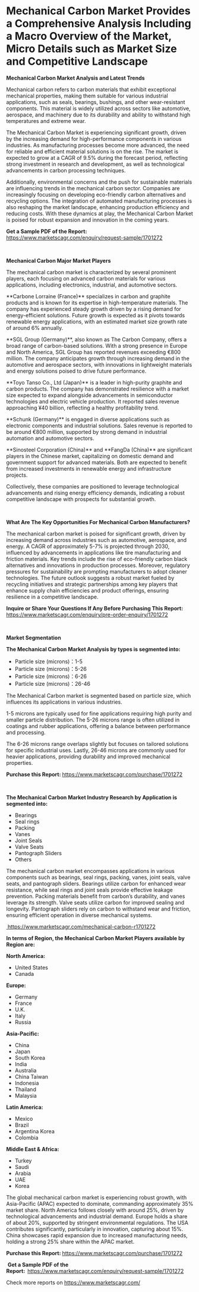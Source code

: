 <p><h1>Mechanical Carbon Market Provides a Comprehensive Analysis Including a Macro Overview of the Market, Micro Details such as Market Size and Competitive Landscape</h1></p><p><strong>Mechanical Carbon Market Analysis and Latest Trends</strong></p>
<p><p>Mechanical carbon refers to carbon materials that exhibit exceptional mechanical properties, making them suitable for various industrial applications, such as seals, bearings, bushings, and other wear-resistant components. This material is widely utilized across sectors like automotive, aerospace, and machinery due to its durability and ability to withstand high temperatures and extreme wear.</p><p>The Mechanical Carbon Market is experiencing significant growth, driven by the increasing demand for high-performance components in various industries. As manufacturing processes become more advanced, the need for reliable and efficient material solutions is on the rise. The market is expected to grow at a CAGR of 9.5% during the forecast period, reflecting strong investment in research and development, as well as technological advancements in carbon processing techniques.</p><p>Additionally, environmental concerns and the push for sustainable materials are influencing trends in the mechanical carbon sector. Companies are increasingly focusing on developing eco-friendly carbon alternatives and recycling options. The integration of automated manufacturing processes is also reshaping the market landscape, enhancing production efficiency and reducing costs. With these dynamics at play, the Mechanical Carbon Market is poised for robust expansion and innovation in the coming years.</p></p>
<p><strong>Get a Sample PDF of the Report:&nbsp;</strong> <a href="https://www.marketscagr.com/enquiry/request-sample/1701272?utm_campaign=3001&utm_medium=2&utm_source=Github&utm_content=ia&utm_term=01042025&utm_id=mechanical-carbon">https://www.marketscagr.com/enquiry/request-sample/1701272</a></p>
<p>&nbsp;</p>
<p><strong>Mechanical Carbon Major Market Players</strong></p>
<p><p>The mechanical carbon market is characterized by several prominent players, each focusing on advanced carbon materials for various applications, including electronics, industrial, and automotive sectors.</p><p>**Carbone Lorraine (France)** specializes in carbon and graphite products and is known for its expertise in high-temperature materials. The company has experienced steady growth driven by a rising demand for energy-efficient solutions. Future growth is expected as it pivots towards renewable energy applications, with an estimated market size growth rate of around 6% annually.</p><p>**SGL Group (Germany)**, also known as The Carbon Company, offers a broad range of carbon-based solutions. With a strong presence in Europe and North America, SGL Group has reported revenues exceeding €800 million. The company anticipates growth through increasing demand in the automotive and aerospace sectors, with innovations in lightweight materials and energy solutions poised to drive future performance.</p><p>**Toyo Tanso Co., Ltd (Japan)** is a leader in high-purity graphite and carbon products. The company has demonstrated resilience with a market size expected to expand alongside advancements in semiconductor technologies and electric vehicle production. It reported sales revenue approaching ¥40 billion, reflecting a healthy profitability trend.</p><p>**Schunk (Germany)** is engaged in diverse applications such as electronic components and industrial solutions. Sales revenue is reported to be around €800 million, supported by strong demand in industrial automation and automotive sectors.</p><p>**Sinosteel Corporation (China)** and **FangDa (China)** are significant players in the Chinese market, capitalizing on domestic demand and government support for advanced materials. Both are expected to benefit from increased investments in renewable energy and infrastructure projects.</p><p>Collectively, these companies are positioned to leverage technological advancements and rising energy efficiency demands, indicating a robust competitive landscape with prospects for substantial growth.</p></p>
<p>&nbsp;</p>
<p><strong>What Are The Key Opportunities For Mechanical Carbon Manufacturers?</strong></p>
<p><p>The mechanical carbon market is poised for significant growth, driven by increasing demand across industries such as automotive, aerospace, and energy. A CAGR of approximately 5-7% is projected through 2030, influenced by advancements in applications like tire manufacturing and friction materials. Key trends include the rise of eco-friendly carbon black alternatives and innovations in production processes. Moreover, regulatory pressures for sustainability are prompting manufacturers to adopt cleaner technologies. The future outlook suggests a robust market fueled by recycling initiatives and strategic partnerships among key players that enhance supply chain efficiencies and product offerings, ensuring resilience in a competitive landscape.</p></p>
<p><strong>Inquire or Share Your Questions If Any Before Purchasing This Report:</strong> <a href="https://www.marketscagr.com/enquiry/pre-order-enquiry/1701272?utm_campaign=3001&utm_medium=2&utm_source=Github&utm_content=ia&utm_term=01042025&utm_id=mechanical-carbon">https://www.marketscagr.com/enquiry/pre-order-enquiry/1701272</a></p>
<p>&nbsp;</p>
<p><strong>Market Segmentation</strong></p>
<p><strong>The Mechanical Carbon Market Analysis by types is segmented into:</strong></p>
<p><ul><li>Particle size (microns)：1-5</li><li>Particle size (microns)：5-26</li><li>Particle size (microns)：6-26</li><li>Particle size (microns)：26-46</li></ul></p>
<p><p>The Mechanical Carbon market is segmented based on particle size, which influences its applications in various industries. </p><p>1-5 microns are typically used for fine applications requiring high purity and smaller particle distribution. The 5-26 microns range is often utilized in coatings and rubber applications, offering a balance between performance and processing. </p><p>The 6-26 microns range overlaps slightly but focuses on tailored solutions for specific industrial uses. Lastly, 26-46 microns are commonly used for heavier applications, providing durability and improved mechanical properties.</p></p>
<p><strong>Purchase this Report:&nbsp;</strong><a href="https://www.marketscagr.com/purchase/1701272?utm_campaign=3001&utm_medium=2&utm_source=Github&utm_content=ia&utm_term=01042025&utm_id=mechanical-carbon">https://www.marketscagr.com/purchase/1701272</a></p>
<p>&nbsp;</p>
<p><strong>The Mechanical Carbon Market Industry Research by Application is segmented into:</strong></p>
<p><ul><li>Bearings</li><li>Seal rings</li><li>Packing</li><li>Vanes</li><li>Joint Seals</li><li>Valve Seats</li><li>Pantograph Sliders</li><li>Others</li></ul></p>
<p><p>The mechanical carbon market encompasses applications in various components such as bearings, seal rings, packing, vanes, joint seals, valve seats, and pantograph sliders. Bearings utilize carbon for enhanced wear resistance, while seal rings and joint seals provide effective leakage prevention. Packing materials benefit from carbon’s durability, and vanes leverage its strength. Valve seats utilize carbon for improved sealing and longevity. Pantograph sliders rely on carbon to withstand wear and friction, ensuring efficient operation in diverse mechanical systems.</p></p>
<p><a href="https://www.marketscagr.com/mechanical-carbon-r1701272?utm_campaign=3001&utm_medium=2&utm_source=Github&utm_content=ia&utm_term=01042025&utm_id=mechanical-carbon">&nbsp;https://www.marketscagr.com/mechanical-carbon-r1701272</a></p>
<p><strong>In terms of Region, the Mechanical Carbon Market Players available by Region are:</strong></p>
<p>
    <p> <strong> North America: </strong>
        <ul>
            <li>United States</li>
            <li>Canada</li>
        </ul>
        </p> 
    <p> <strong> Europe: </strong>
        <ul>
            <li>Germany</li>
            <li>France</li>
            <li>U.K.</li>
            <li>Italy</li>
            <li>Russia</li>
        </ul>
        </p> 
    <p> <strong> Asia-Pacific: </strong>
        <ul>
            <li>China</li>
            <li>Japan</li>
            <li>South Korea</li>
            <li>India</li>
            <li>Australia</li>
            <li>China Taiwan</li>
            <li>Indonesia</li>
            <li>Thailand</li>
            <li>Malaysia</li>
        </ul>
        </p> 
    <p> <strong> Latin America: </strong>
        <ul>
            <li>Mexico</li>
            <li>Brazil</li>
            <li>Argentina Korea</li>
            <li>Colombia</li>
        </ul>
        </p> 
    <p> <strong> Middle East & Africa: </strong>
        <ul>
            <li>Turkey</li>
            <li>Saudi</li>
            <li>Arabia</li>
            <li>UAE</li>
            <li>Korea</li>
        </ul>
    </p>
    </p>
<p><p>The global mechanical carbon market is experiencing robust growth, with Asia-Pacific (APAC) expected to dominate, commanding approximately 35% market share. North America follows closely with around 25%, driven by technological advancements and industrial demand. Europe holds a share of about 20%, supported by stringent environmental regulations. The USA contributes significantly, particularly in innovation, capturing about 15%. China showcases rapid expansion due to increased manufacturing needs, holding a strong 25% share within the APAC market.</p></p>
<p><strong>Purchase this Report: </strong><a href="https://www.marketscagr.com/purchase/1701272?utm_campaign=3001&utm_medium=2&utm_source=Github&utm_content=ia&utm_term=01042025&utm_id=mechanical-carbon">https://www.marketscagr.com/purchase/1701272</a></p>
<p>&nbsp;<strong>Get a Sample PDF of the Report:&nbsp;&nbsp;</strong><a href="https://www.marketscagr.com/enquiry/request-sample/1701272?utm_campaign=3001&utm_medium=2&utm_source=Github&utm_content=ia&utm_term=01042025&utm_id=mechanical-carbon">https://www.marketscagr.com/enquiry/request-sample/1701272</a></p>
<p><strong></strong></p>
<p>Check more reports on <a href="https://www.marketscagr.com/?utm_campaign=3001&utm_medium=2&utm_source=Github&utm_content=ia&utm_term=01042025&utm_id=mechanical-carbon">https://www.marketscagr.com/</a></p>